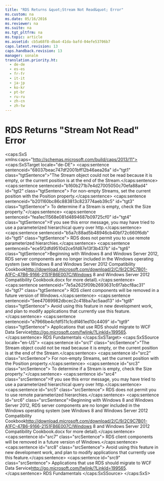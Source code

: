 ```yaml
---
title: "RDS Returns &quot;Stream Not Read&quot; Error"
ms.custom: na
ms.date: 05/16/2016
ms.reviewer: na
ms.suite: na
ms.tgt_pltfrm: na
ms.topic: article
ms.assetid: cb5a68f8-dba4-41da-bafd-04efe53706b7
caps.latest.revision: 13
caps.handback.revision: 13
manager: sonalm
translation.priority.ht: 
  - de-de
  - es-es
  - fr-fr
  - it-it
  - ja-jp
  - ko-kr
  - pt-br
  - ru-ru
  - zh-cn
  - zh-tw
---
```

# RDS Returns &quot;Stream Not Read&quot; Error
<?xml version="1.0" encoding="utf-8"?>
<caps:SxS xmlns:caps="http://schemas.microsoft.com/build/caps/2013/11">
  <caps:SxSTarget locale="de-DE">
    <developerReferenceWithoutSyntaxDocument xsi:schemaLocation="http://ddue.schemas.microsoft.com/authoring/2003/5 http://dduestorage.blob.core.windows.net/ddueschema/developer.xsd" xmlns="http://ddue.schemas.microsoft.com/authoring/2003/5" xmlns:xlink="http://www.w3.org/1999/xlink" xmlns:xsi="http://www.w3.org/2001/XMLSchema-instance">
      <introduction>
        <para>
          <caps:sentence sentenceid="68037beac747df2001bff12b46aea26a" id="tgt1" class="tgtSentence">"The Stream object could not be read because it is empty, or the current position is at the end of the Stream.</caps:sentence>
          <caps:sentence sentenceid="b160b271b7e4d27005050c70efa88ad4" id="tgt2" class="tgtSentence"> For non-empty Streams, set the current position with the Position property.</caps:sentence>
          <caps:sentence sentenceid="b201160bc86c883813c823774aeb39c5" id="tgt3" class="tgtSentence"> To determine if a Stream is empty, check the Size property."</caps:sentence>
        </para>
        <para>
          <caps:sentence sentenceid="fea1ec11568e081d4894687b09725cf0" id="tgt4" class="tgtSentence">If you see this error message, you may have tried to use a parameterized hierarchical query over http.</caps:sentence>
          <caps:sentence sentenceid="b5a7c88ad5b48946cb40bf72c660f6db" id="tgt5" class="tgtSentence"> RDS does not permit you to use remote parameterized hierarchies.</caps:sentence>
        </para>
        <alert class="important">
          <para>
            <caps:sentence sentenceid="ece5f2dfd9510d2ce5fd87e13f3b437b" id="tgt6" class="tgtSentence">Beginning with Windows 8 and Windows Server 2012, RDS server components are no longer included in the Windows operating system (see Windows 8 and <externalLink><linkText>Windows Server 2012 Compatibility Cookbook</linkText><linkUri>http://download.microsoft.com/download/2/C/9/2C9C7B01-A1FC-47B6-9166-2151FB6E007C/Windows 8 and Windows Server 2012 Compatibility Cookbook.docx</linkUri></externalLink> for more detail).</caps:sentence>
            <caps:sentence sentenceid="7e5a2625f09b2693631c6f7abcf8ac31" id="tgt7" class="tgtSentence"> RDS client components will be removed in a future version of Windows.</caps:sentence>
            <caps:sentence sentenceid="5ee47089982dbcec2c418ba7ac5aad13" id="tgt8" class="tgtSentence"> Avoid using this feature in new development work, and plan to modify applications that currently use this feature.</caps:sentence>
            <caps:sentence sentenceid="e7966be4cfdf511c1cdf461ed10c4409" id="tgt9" class="tgtSentence"> Applications that use RDS should migrate to <externalLink><linkText>WCF Data Service</linkText><linkUri>http://go.microsoft.com/fwlink/?LinkId=199565</linkUri></externalLink>.</caps:sentence>
          </para>
        </alert>
      </introduction>
      <relatedTopics>
        <link xlink:href="a676f0a7-7d17-45db-87c1-3fc78627465f">RDS Fundamentals</link>
      </relatedTopics>
    </developerReferenceWithoutSyntaxDocument>
  </caps:SxSTarget>
  <caps:SxSSource locale="en-US">
    <developerReferenceWithoutSyntaxDocument xsi:schemaLocation="http://ddue.schemas.microsoft.com/authoring/2003/5 http://dduestorage.blob.core.windows.net/ddueschema/developer.xsd" xmlns="http://ddue.schemas.microsoft.com/authoring/2003/5" xmlns:xlink="http://www.w3.org/1999/xlink" xmlns:xsi="http://www.w3.org/2001/XMLSchema-instance">
      <introduction>
        <para>
          <caps:sentence id="src1" class="srcSentence">"The Stream object could not be read because it is empty, or the current position is at the end of the Stream.</caps:sentence>
          <caps:sentence id="src2" class="srcSentence"> For non-empty Streams, set the current position with the Position property.</caps:sentence>
          <caps:sentence id="src3" class="srcSentence"> To determine if a Stream is empty, check the Size property."</caps:sentence>
        </para>
        <para>
          <caps:sentence id="src4" class="srcSentence">If you see this error message, you may have tried to use a parameterized hierarchical query over http.</caps:sentence>
          <caps:sentence id="src5" class="srcSentence"> RDS does not permit you to use remote parameterized hierarchies.</caps:sentence>
        </para>
        <alert class="important">
          <para>
            <caps:sentence id="src6" class="srcSentence">Beginning with Windows 8 and Windows Server 2012, RDS server components are no longer included in the Windows operating system (see Windows 8 and <externalLink><linkText>Windows Server 2012 Compatibility Cookbook</linkText><linkUri>http://download.microsoft.com/download/2/C/9/2C9C7B01-A1FC-47B6-9166-2151FB6E007C/Windows 8 and Windows Server 2012 Compatibility Cookbook.docx</linkUri></externalLink> for more detail).</caps:sentence>
            <caps:sentence id="src7" class="srcSentence"> RDS client components will be removed in a future version of Windows.</caps:sentence>
            <caps:sentence id="src8" class="srcSentence"> Avoid using this feature in new development work, and plan to modify applications that currently use this feature.</caps:sentence>
            <caps:sentence id="src9" class="srcSentence"> Applications that use RDS should migrate to <externalLink><linkText>WCF Data Service</linkText><linkUri>http://go.microsoft.com/fwlink/?LinkId=199565</linkUri></externalLink>.</caps:sentence>
          </para>
        </alert>
      </introduction>
      <relatedTopics>
        <link xlink:href="a676f0a7-7d17-45db-87c1-3fc78627465f">RDS Fundamentals</link>
      </relatedTopics>
    </developerReferenceWithoutSyntaxDocument>
  </caps:SxSSource>
</caps:SxS>